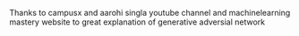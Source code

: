 Thanks to campusx and aarohi singla youtube channel and machinelearning mastery website to great explanation of generative adversial network 